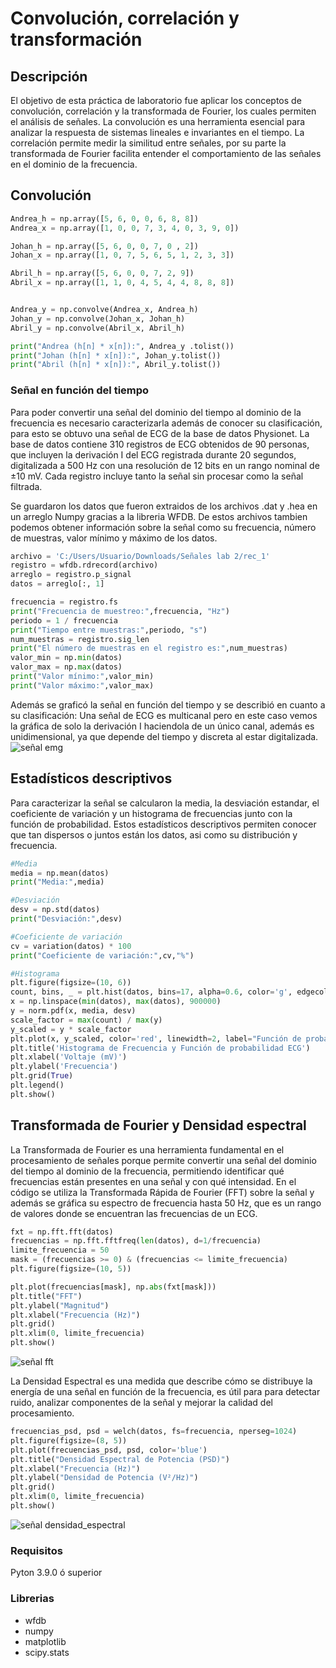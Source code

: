 # Convolución, correlación y transformación
## Descripción

El objetivo de esta práctica de laboratorio fue aplicar los conceptos de convolución, correlación y la transformada de Fourier, los cuales permiten el análisis de señales. La convolución es una herramienta esencial para analizar la respuesta de sistemas lineales e invariantes en el tiempo. La correlación permite medir la similitud entre señales, por su parte la transformada de Fourier facilita entender el comportamiento de las señales en el dominio de la frecuencia.

## Convolución 


```python
Andrea_h = np.array([5, 6, 0, 0, 6, 8, 8])  
Andrea_x = np.array([1, 0, 0, 7, 3, 4, 0, 3, 9, 0])  

Johan_h = np.array([5, 6, 0, 0, 7, 0 , 2])  
Johan_x = np.array([1, 0, 7, 5, 6, 5, 1, 2, 3, 3])  

Abril_h = np.array([5, 6, 0, 0, 7, 2, 9])  
Abril_x = np.array([1, 1, 0, 4, 5, 4, 4, 8, 8, 8])


Andrea_y = np.convolve(Andrea_x, Andrea_h)
Johan_y = np.convolve(Johan_x, Johan_h)
Abril_y = np.convolve(Abril_x, Abril_h)

print("Andrea (h[n] * x[n]):", Andrea_y .tolist())
print("Johan (h[n] * x[n]):", Johan_y.tolist())
print("Abril (h[n] * x[n]):", Abril_y.tolist())


```
### Señal en función del tiempo
Para poder convertir una señal del dominio del tiempo al dominio de la frecuencia es necesario caracterizarla además de conocer su clasificación, para esto se obtuvo una señal de ECG de la base de datos Physionet. La base de datos contiene 310 registros de ECG obtenidos de 90 personas, que incluyen la derivación I del ECG registrada durante 20 segundos, digitalizada a 500 Hz con una resolución de 12 bits en un rango nominal de ±10 mV. Cada registro incluye tanto la señal sin procesar como la señal filtrada.

Se guardaron los datos que fueron extraidos de los archivos .dat y .hea en un arreglo Numpy gracias a la libreria WFDB. De estos archivos tambien podemos obtener información sobre la señal como su frecuencia, número de muestras, valor mínimo y máximo de los datos.

```python
archivo = 'C:/Users/Usuario/Downloads/Señales lab 2/rec_1'
registro = wfdb.rdrecord(archivo)
arreglo = registro.p_signal 
datos = arreglo[:, 1]

frecuencia = registro.fs
print("Frecuencia de muestreo:",frecuencia, "Hz")
periodo = 1 / frecuencia
print("Tiempo entre muestras:",periodo, "s")
num_muestras = registro.sig_len
print("El número de muestras en el registro es:",num_muestras)
valor_min = np.min(datos)
valor_max = np.max(datos)
print("Valor mínimo:",valor_min)
print("Valor máximo:",valor_max)
```
Además se graficó la señal en función del tiempo y se describió en cuanto a su clasificación: Una señal de ECG es multicanal pero en este caso vemos la gráfica de solo la derivación I haciendola de un único canal, además es unidimensional, ya que depende del tiempo y discreta al estar digitalizada.
![señal emg](https://github.com/user-attachments/assets/c857b35b-396c-46df-94f4-e76c9591570b)

## Estadísticos descriptivos
Para caracterizar la señal se calcularon la media, la desviación estandar, el coeficiente de variación y un histograma de frecuencias junto con la función de probabilidad. Estos estadísticos descriptivos permiten conocer que tan dispersos o juntos están los datos, asi como su distribución y frecuencia.
```python
#Media
media = np.mean(datos)
print("Media:",media)

#Desviación 
desv = np.std(datos)
print("Desviación:",desv)

#Coeficiente de variación
cv = variation(datos) * 100
print("Coeficiente de variación:",cv,"%")

#Histograma
plt.figure(figsize=(10, 6))
count, bins, _ = plt.hist(datos, bins=17, alpha=0.6, color='g', edgecolor='black', label="Histograma (Frecuencia)")
x = np.linspace(min(datos), max(datos), 900000)
y = norm.pdf(x, media, desv)  
scale_factor = max(count) / max(y)  
y_scaled = y * scale_factor
plt.plot(x, y_scaled, color='red', linewidth=2, label="Función de probabilidad")
plt.title('Histograma de Frecuencia y Función de probabilidad ECG')
plt.xlabel('Voltaje (mV)')
plt.ylabel('Frecuencia')
plt.grid(True)
plt.legend()
plt.show()
```
## Transformada de Fourier y Densidad espectral
La Transformada de Fourier es una herramienta fundamental en el procesamiento de señales porque permite convertir una señal del dominio del tiempo al dominio de la frecuencia, permitiendo identificar qué frecuencias están presentes en una señal y con qué intensidad.
En el código se utiliza la Transformada Rápida de Fourier (FFT) sobre la señal y además se gráfica su espectro de frecuencia hasta 50 Hz, que es un rango de valores donde se encuentran las frecuencias de un ECG. 
```python
fxt = np.fft.fft(datos)
frecuencias = np.fft.fftfreq(len(datos), d=1/frecuencia)
limite_frecuencia = 50
mask = (frecuencias >= 0) & (frecuencias <= limite_frecuencia)
plt.figure(figsize=(10, 5))

plt.plot(frecuencias[mask], np.abs(fxt[mask]))
plt.title("FFT")
plt.ylabel("Magnitud")
plt.xlabel("Frecuencia (Hz)")
plt.grid()
plt.xlim(0, limite_frecuencia)  
plt.show()
```
![señal fft](https://github.com/user-attachments/assets/c857b35b-396c-46df-94f4-e76c9591570b)

La Densidad Espectral es una medida que describe cómo se distribuye la energía de una señal en función de la frecuencia, es útil para para detectar ruido, analizar componentes de la señal y mejorar la calidad del procesamiento.

```python
frecuencias_psd, psd = welch(datos, fs=frecuencia, nperseg=1024)
plt.figure(figsize=(8, 5))
plt.plot(frecuencias_psd, psd, color='blue')
plt.title("Densidad Espectral de Potencia (PSD)")
plt.xlabel("Frecuencia (Hz)")
plt.ylabel("Densidad de Potencia (V²/Hz)")
plt.grid()
plt.xlim(0, limite_frecuencia)
plt.show()
```
![señal densidad_espectral](https://github.com/user-attachments/assets/c857b35b-396c-46df-94f4-e76c9591570b)



### Requisitos 
Pyton 3.9.0 ó superior
### Librerias
* wfdb
* numpy
* matplotlib
* scipy.stats
